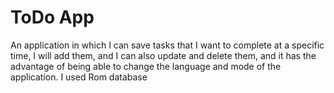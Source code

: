 <h1> ToDo App </h1>
An application in which I can save tasks that I want to complete at a specific time, I will add them, and I can also update and delete them, and it has the advantage of being able to change the language and mode of the application.
I used Rom database

